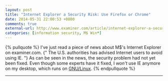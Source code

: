 ```yaml
---
layout: post
title: "Internet Explorer a Security Risk: Use Firefox or Chrome"
date: 2014-05-31 22:00:53 +0800
comments: true
external-url: http://www.examiner.com/article/internet-explorer-a-security-risk-use-firefox-or-chrome
categories: [information security, M$ Win*]
---
```


{% pullquote %}
I've just read a piece of news about M$'s Internet Explorer on
examiner.com.  {" The U.S. authorities has advised Internet users to
avoid using IE. "}  As can be seen in the news, the security problem
had not yet been fixed.  Even though some experts have it fixed, I
*won't* use IE anymore on my desktop, which runs on [GNU/Linux].
{% endpullquote %}

---
[GNU/Linux]: https://www.gnu.org/gnu/linux-and-gnu.en.html
